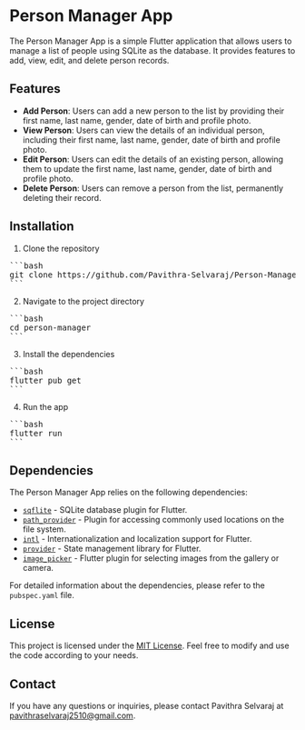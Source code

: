 # Person Manager App

The Person Manager App is a simple Flutter application that allows users to manage a list of people using SQLite as the database. It provides features to add, view, edit, and delete person records.

## Features

- **Add Person**: Users can add a new person to the list by providing their first name, last name, gender, date of birth and profile photo.
- **View Person**: Users can view the details of an individual person, including their first name, last name, gender, date of birth and profile photo.
- **Edit Person**: Users can edit the details of an existing person, allowing them to update the first name, last name, gender, date of birth and profile photo.
- **Delete Person**: Users can remove a person from the list, permanently deleting their record.

## Installation

1. Clone the repository
<pre>
```bash
git clone https://github.com/Pavithra-Selvaraj/Person-Manager.git
```
</pre>

2. Navigate to the project directory
<pre>
```bash
cd person-manager
```
</pre>

3. Install the dependencies
<pre>
```bash
flutter pub get
```
</pre>

4. Run the app
<pre>
```bash
flutter run
```
</pre>

## Dependencies

The Person Manager App relies on the following dependencies:

- [`sqflite`](https://pub.dev/packages/sqflite) - SQLite database plugin for Flutter. 
- [`path_provider`](https://pub.dev/packages/path_provider) - Plugin for accessing commonly used locations on the file system. 
- [`intl`](https://pub.dev/packages/intl) - Internationalization and localization support for Flutter. 
- [`provider`](https://pub.dev/packages/provider) - State management library for Flutter.
- [`image_picker`](https://pub.dev/packages/image_picker) - Flutter plugin for selecting images from the gallery or camera.

For detailed information about the dependencies, please refer to the `pubspec.yaml` file.

## License

This project is licensed under the [MIT License](LICENSE). Feel free to modify and use the code according to your needs.

## Contact

If you have any questions or inquiries, please contact Pavithra Selvaraj at pavithraselvaraj2510@gmail.com.